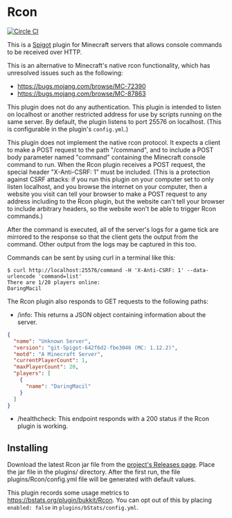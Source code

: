 # Rcon

[![Circle CI](https://circleci.com/gh/AgentME/MinecraftRcon.svg?style=shield)](https://circleci.com/gh/AgentME/MinecraftRcon)

This is a [Spigot](https://www.spigotmc.org/) plugin for Minecraft servers
that allows console commands to be received over HTTP.

This is an alternative to Minecraft's native rcon functionality, which has
unresolved issues such as the following:
* https://bugs.mojang.com/browse/MC-72390
* https://bugs.mojang.com/browse/MC-87863

This plugin does not do any authentication. This plugin is intended to listen
on localhost or another restricted address for use by scripts running on the
same server. By default, the plugin listens to port 25576 on localhost. (This
is configurable in the plugin's `config.yml`.)

This plugin does not implement the native rcon protocol. It expects a client
to make a POST request to the path "/command", and to include a POST body
parameter named "command" containing the Minecraft console command to run.
When the Rcon plugin receives a POST request, the special header
"X-Anti-CSRF: 1" must be included. (This is a protection against CSRF attacks:
if you run this plugin on your computer set to only listen localhost, and you
browse the internet on your computer, then a website you visit can tell your
browser to make a POST request to any address including to the Rcon plugin,
but the website can't tell your browser to include arbitrary headers, so the
website won't be able to trigger Rcon commands.)

After the command is executed, all of the server's logs for a game tick are
mirrored to the response so that the client gets the output from the command.
Other output from the logs may be captured in this too.

Commands can be sent by using curl in a terminal like this:

    $ curl http://localhost:25576/command -H 'X-Anti-CSRF: 1' --data-urlencode 'command=list'
    There are 1/20 players online:
    DaringMacil

The Rcon plugin also responds to GET requests to the following paths:

* /info: This returns a JSON object containing information about the server.

```json
{
  "name": "Unknown Server",
  "version": "git-Spigot-642f6d2-fbe3046 (MC: 1.12.2)",
  "motd": "A Minecraft Server",
  "currentPlayerCount": 1,
  "maxPlayerCount": 20,
  "players": [
    {
      "name": "DaringMacil"
    }
  ]
}
```

* /healthcheck: This endpoint responds with a 200 status if the Rcon plugin
is working.

## Installing

Download the latest Rcon jar file from the
[project's Releases page](https://github.com/AgentME/MinecraftRcon/releases).
Place the jar file in the plugins/ directory. After the first run, the file
plugins/Rcon/config.yml file will be generated with default values.

This plugin records some usage metrics to
https://bstats.org/plugin/bukkit/Rcon. You can opt out of this by
placing `enabled: false` in `plugins/bStats/config.yml`.
